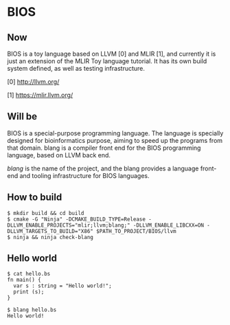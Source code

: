 # BIOS

## Now

BIOS is a toy language based on LLVM [0] and MLIR [1], and currently it is just an extension of the MLIR Toy language tutorial. It has its own build system defined, as well as testing infrastructure.

[0] http://llvm.org/

[1] https://mlir.llvm.org/

## Will be

BIOS is a special-purpose programming language. The language is specially designed for bioinformatics purpose, aiming to speed up the programs from that domain. blang is a compiler front end for the BIOS programming language, based on LLVM back end.

*blang* is the name of the project, and the blang provides a language front-end and tooling infrastructure for BIOS languages.

## How to build

    $ mkdir build && cd build
    $ cmake -G "Ninja" -DCMAKE_BUILD_TYPE=Release -DLLVM_ENABLE_PROJECTS="mlir;llvm;blang;" -DLLVM_ENABLE_LIBCXX=ON -DLLVM_TARGETS_TO_BUILD="X86" $PATH_TO_PROJECT/BIOS/llvm
    $ ninja && ninja check-blang

## Hello world

    $ cat hello.bs
    fn main() {
      var s : string = "Hello world!";
      print (s);
    }

    $ blang hello.bs
    Hello world!



